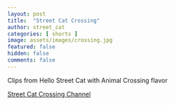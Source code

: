```yaml
---
layout: post
title:  "Street Cat Crossing"
author: street_cat
categories: [ shorts ]
image: assets/images/crossing.jpg
featured: false
hidden: false
comments: false
---
```


Clips from Hello Street Cat with Animal Crossing flavor

<a href="https://www.youtube.com/@StreetCatCrossing">Street Cat Crossing Channel</a>
